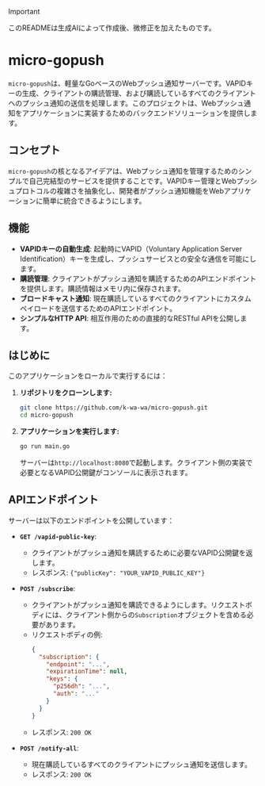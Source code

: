 > [!IMPORTANT]
> このREADMEは生成AIによって作成後、微修正を加えたものです。

# micro-gopush

`micro-gopush`は、軽量なGoベースのWebプッシュ通知サーバーです。VAPIDキーの生成、クライアントの購読管理、および購読しているすべてのクライアントへのプッシュ通知の送信を処理します。このプロジェクトは、Webプッシュ通知をアプリケーションに実装するためのバックエンドソリューションを提供します。

## コンセプト

`micro-gopush`の核となるアイデアは、Webプッシュ通知を管理するためのシンプルで自己完結型のサービスを提供することです。VAPIDキー管理とWebプッシュプロトコルの複雑さを抽象化し、開発者がプッシュ通知機能をWebアプリケーションに簡単に統合できるようにします。

## 機能

*   **VAPIDキーの自動生成**: 起動時にVAPID（Voluntary Application Server Identification）キーを生成し、プッシュサービスとの安全な通信を可能にします。
*   **購読管理**: クライアントがプッシュ通知を購読するためのAPIエンドポイントを提供します。購読情報はメモリ内に保存されます。
*   **ブロードキャスト通知**: 現在購読しているすべてのクライアントにカスタムペイロードを送信するためのAPIエンドポイント。
*   **シンプルなHTTP API**: 相互作用のための直接的なRESTful APIを公開します。

## はじめに

このアプリケーションをローカルで実行するには：

1.  **リポジトリをクローンします:**
    ```bash
    git clone https://github.com/k-wa-wa/micro-gopush.git
    cd micro-gopush
    ```
2.  **アプリケーションを実行します:**
    ```bash
    go run main.go
    ```
    サーバーは`http://localhost:8080`で起動します。クライアント側の実装で必要となるVAPID公開鍵がコンソールに表示されます。

## APIエンドポイント

サーバーは以下のエンドポイントを公開しています：

*   **`GET /vapid-public-key`**:
    *   クライアントがプッシュ通知を購読するために必要なVAPID公開鍵を返します。
    *   レスポンス: `{"publicKey": "YOUR_VAPID_PUBLIC_KEY"}`

*   **`POST /subscribe`**:
    *   クライアントがプッシュ通知を購読できるようにします。リクエストボディには、クライアント側からの`Subscription`オブジェクトを含める必要があります。
    *   リクエストボディの例:
        ```json
        {
          "subscription": {
            "endpoint": "...",
            "expirationTime": null,
            "keys": {
              "p256dh": "...",
              "auth": "..."
            }
          }
        }
        ```
    *   レスポンス: `200 OK`

*   **`POST /notify-all`**:
    *   現在購読しているすべてのクライアントにプッシュ通知を送信します。
    *   レスポンス: `200 OK`
